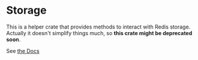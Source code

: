 # Storage

This is a helper crate that provides methods to interact with Redis storage. Actually it doesn't simplify things much, so **this crate might be deprecated soon**.

See [the Docs](../docs)
